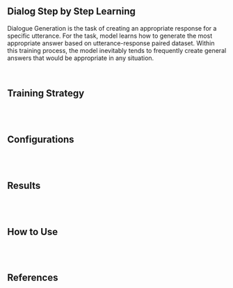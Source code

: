 ## Dialog Step by Step Learning
 
Dialogue Generation is the task of creating an appropriate response for a specific utterance. For the task, model learns how to generate the most appropriate answer based on utterance-response paired dataset. Within this training process, the model inevitably tends to frequently create general answers that would be appropriate in any situation. 


<br>

## Training Strategy


<br><br>

## Configurations

<br><br>

## Results

<br><br>

## How to Use

<br><br>

## References

<br>
